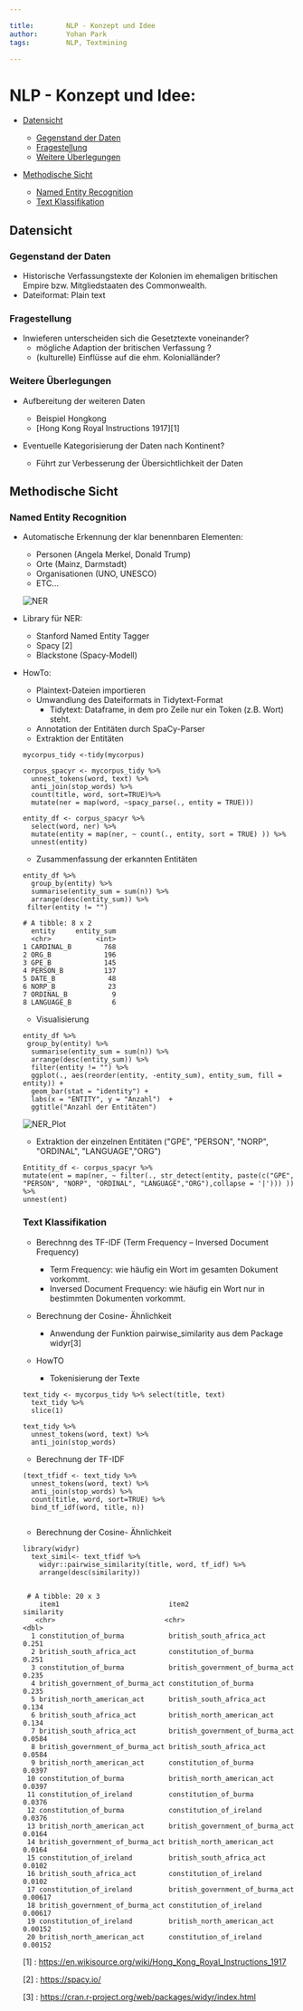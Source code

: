 ```yaml
---

title:        NLP - Konzept und Idee 
author:       Yohan Park
tags:         NLP, Textmining

---
```


# NLP - Konzept und Idee:

- [Datensicht](#datensicht)
  - [Gegenstand der Daten](#gegenstand-der-daten)
  - [Fragestellung](#fragestellung)
  - [Weitere Überlegungen](#weitere-überlegungen)
  
- [Methodische Sicht](#methodische-sicht)
  - [Named Entity Recognition](#named-entity-recognition)
  - [Text Klassifikation](#text-klassifikation)
  
## Datensicht
### Gegenstand der Daten

* Historische Verfassungstexte der Kolonien im ehemaligen britischen Empire bzw. Mitgliedstaaten des Commonwealth.
* Dateiformat: Plain text

### Fragestellung 

* Inwieferen unterscheiden sich die Gesetztexte voneinander? 
  * mögliche Adaption der britischen Verfassung ? 
  * (kulturelle) Einflüsse auf die ehm. Kolonialländer?
  
### Weitere Überlegungen

* Aufbereitung der weiteren Daten 
  * Beispiel Hongkong 
  * [Hong Kong Royal Instructions 1917][1]
  
  
* Eventuelle Kategorisierung der Daten nach Kontinent? 
  * Führt zur Verbesserung der Übersichtlichkeit der Daten

## Methodische Sicht
  
### Named Entity Recognition
  
* Automatische Erkennung der klar benennbaren Elementen: 
  * Personen (Angela Merkel, Donald Trump)
  * Orte (Mainz, Darmstadt)
  * Organisationen (UNO, UNESCO)
  * ETC... 
  
  ![NER](./Image/NER.png)
  
* Library für NER: 
  * Stanford Named Entity Tagger
  * Spacy [2]
  * Blackstone (Spacy-Modell)

* HowTo:

  * Plaintext-Dateien importieren  
  * Umwandlung des Dateiformats in Tidytext-Format 
    * Tidytext: Dataframe, in dem pro Zeile nur ein Token (z.B. Wort) steht.
  * Annotation der Entitäten durch SpaCy-Parser
  * Extraktion der Entitäten
  ```
  mycorpus_tidy <-tidy(mycorpus) 

  corpus_spacyr <- mycorpus_tidy %>% 
    unnest_tokens(word, text) %>% 
    anti_join(stop_words) %>% 
    count(title, word, sort=TRUE)%>%
    mutate(ner = map(word, ~spacy_parse(., entity = TRUE)))
  
  entity_df <- corpus_spacyr %>% 
    select(word, ner) %>% 
    mutate(entity = map(ner, ~ count(., entity, sort = TRUE) )) %>% 
    unnest(entity)
  ```
  * Zusammenfassung der erkannten Entitäten
  ```
  entity_df %>% 
    group_by(entity) %>% 
    summarise(entity_sum = sum(n)) %>% 
    arrange(desc(entity_sum)) %>% 
   filter(entity != "")
   
  # A tibble: 8 x 2
    entity     entity_sum
    <chr>           <int>
  1 CARDINAL_B        768
  2 ORG_B             196
  3 GPE_B             145
  4 PERSON_B          137
  5 DATE_B             48
  6 NORP_B             23
  7 ORDINAL_B           9
  8 LANGUAGE_B          6

  ```
    * Visualisierung 
  ```
  entity_df %>% 
   group_by(entity) %>% 
    summarise(entity_sum = sum(n)) %>% 
    arrange(desc(entity_sum)) %>% 
    filter(entity != "") %>%
    ggplot(., aes(reorder(entity, -entity_sum), entity_sum, fill = entity)) +
    geom_bar(stat = "identity") +
    labs(x = "ENTITY", y = "Anzahl")  +
    ggtitle("Anzahl der Entitäten")
  ```
  
  ![NER_Plot](./Image/NER_Plot.jpeg)
  
  * Extraktion der einzelnen Entitäten ("GPE", "PERSON", "NORP", "ORDINAL", "LANGUAGE","ORG")
  
  ```
  Entitity_df <- corpus_spacyr %>% 
  mutate(ent = map(ner, ~ filter(., str_detect(entity, paste(c("GPE", "PERSON", "NORP", "ORDINAL", "LANGUAGE","ORG"),collapse = '|'))) )) %>% 
  unnest(ent)
  ```

  ### Text Klassifikation
  
  * Berechnng des TF-IDF (Term Frequency – Inversed Document Frequency)
    * Term Frequency: wie häufig ein Wort im gesamten Dokument vorkommt. 
    * Inversed Document Frequency: wie häufig ein Wort nur in bestimmten Dokumenten vorkommt. 
    
  * Berechnung der Cosine- Ähnlichkeit 
    * Anwendung der Funktion pairwise_similarity aus dem Package widyr[3]
   
  * HowTO
  
    * Tokenisierung der Texte 
  ```
  text_tidy <- mycorpus_tidy %>% select(title, text)
    text_tidy %>% 
    slice(1)

  text_tidy %>% 
    unnest_tokens(word, text) %>% 
    anti_join(stop_words)
  ```
  
   * Berechnung der TF-IDF 
  ```
  (text_tfidf <- text_tidy %>% 
    unnest_tokens(word, text) %>% 
    anti_join(stop_words) %>% 
    count(title, word, sort=TRUE) %>% 
    bind_tf_idf(word, title, n))
    
  ```  
  * Berechnung der Cosine- Ähnlichkeit 
  ```
  library(widyr)
    text_simil<- text_tfidf %>% 
      widyr::pairwise_similarity(title, word, tf_idf) %>% 
      arrange(desc(similarity))
      
      
   # A tibble: 20 x 3
      item1                           item2                           similarity
     <chr>                           <chr>                                <dbl>
    1 constitution_of_burma           british_south_africa_act           0.251  
    2 british_south_africa_act        constitution_of_burma              0.251  
    3 constitution_of_burma           british_government_of_burma_act    0.235  
    4 british_government_of_burma_act constitution_of_burma              0.235  
    5 british_north_american_act      british_south_africa_act           0.134  
    6 british_south_africa_act        british_north_american_act         0.134  
    7 british_south_africa_act        british_government_of_burma_act    0.0584 
    8 british_government_of_burma_act british_south_africa_act           0.0584 
    9 british_north_american_act      constitution_of_burma              0.0397 
   10 constitution_of_burma           british_north_american_act         0.0397 
   11 constitution_of_ireland         constitution_of_burma              0.0376 
   12 constitution_of_burma           constitution_of_ireland            0.0376 
   13 british_north_american_act      british_government_of_burma_act    0.0164 
   14 british_government_of_burma_act british_north_american_act         0.0164 
   15 constitution_of_ireland         british_south_africa_act           0.0102 
   16 british_south_africa_act        constitution_of_ireland            0.0102 
   17 constitution_of_ireland         british_government_of_burma_act    0.00617
   18 british_government_of_burma_act constitution_of_ireland            0.00617
   19 constitution_of_ireland         british_north_american_act         0.00152
   20 british_north_american_act      constitution_of_ireland            0.00152    
  ```

  [1] : https://en.wikisource.org/wiki/Hong_Kong_Royal_Instructions_1917
  
  [2] : https://spacy.io/
  
  [3] : https://cran.r-project.org/web/packages/widyr/index.html

